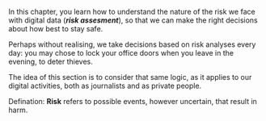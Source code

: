 In this chapter, you learn how to understand the nature of the risk we face with digital data (**_risk assesment_**), so that we can make the right decisions about how best to stay safe.

Perhaps without realising, we take decisions based on risk analyses every day: you may chose  to lock your office doors when you leave in the evening, to deter thieves. 
<!--more-->

The idea of this section is to consider that same logic, as it applies to our digital activities, both as journalists and as private people.

Defination: **Risk** refers to possible events, however uncertain, that result in harm.